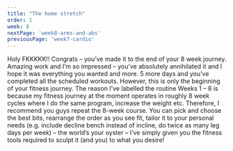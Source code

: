 ```yaml
---
title: "The home stretch"
order: 1
week: 8
nextPage: 'week8-arms-and-abs'
previousPage: 'week7-cardio'
---
```


Holy FKKKKK!! Congrats – you’ve made it to the end of your 8 week journey. Amazing work and I’m so impressed – you’ve absolutely annihilated it and I hope it was everything you wanted and more. 5 more days and you've completed all the scheduled workouts. However, this is only the beginning of your fitness journey. The reason I’ve labelled the routine Weeks 1 – 8 is because my fitness journey at the moment operates in roughly 8 week cycles where I do the same program, increase the weight etc. Therefore, I recommend you guys repeat the 8-week course. You can pick and choose the best bits, rearrange the order as you see fit, tailor it to your personal needs (e.g. include decline bench instead of incline, do twice as many leg days per week) – the world’s your oyster – I’ve simply given you the fitness tools required to sculpt it (and you) to what you desire!

